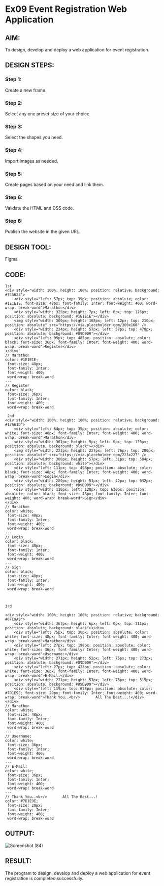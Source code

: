 # Ex09 Event Registration Web Application
## AIM:
To design, develop and deploy a web application for event registration.

## DESIGN STEPS:

### Step 1:
Create a new frame.

### Step 2:
Select any one preset size of your choice.

### Step 3:
Select the shapes you need.

### Step 4:
Import images as needed.

### Step 5:
Create pages based on your need and link them.

### Step 6:

Validate the HTML and CSS code.

### Step 6:

Publish the website in the given URL.

## DESIGN TOOL:
Figma

## CODE:
```
1st
<div style="width: 100%; height: 100%; position: relative; background: #74A623">
    <div style="left: 57px; top: 39px; position: absolute; color: #1E1E1E; font-size: 48px; font-family: Inter; font-weight: 400; word-wrap: break-word">Marathon</div>
    <div style="width: 325px; height: 7px; left: 0px; top: 126px; position: absolute; background: #1E1E1E"></div>
    <img style="width: 300px; height: 168px; left: 12px; top: 210px; position: absolute" src="https://via.placeholder.com/300x168" />
    <div style="width: 224px; height: 57px; left: 57px; top: 478px; position: absolute; background: #D9D9D9"></div>
    <div style="left: 99px; top: 485px; position: absolute; color: black; font-size: 36px; font-family: Inter; font-weight: 400; word-wrap: break-word">Register</div>
</div>
// Marathon
color: #1E1E1E;
 font-size: 48px;
 font-family: Inter;
 font-weight: 400;
 word-wrap: break-word
---
// Register
color: black;
 font-size: 36px;
 font-family: Inter;
 font-weight: 400;
 word-wrap: break-word

 2nd
<div style="width: 100%; height: 100%; position: relative; background: #17A61D">
    <div style="left: 64px; top: 35px; position: absolute; color: white; font-size: 48px; font-family: Inter; font-weight: 400; word-wrap: break-word">Marathon</div>
    <div style="width: 361px; height: 9px; left: 0px; top: 120px; position: absolute; background: black"></div>
    <img style="width: 223px; height: 227px; left: 76px; top: 200px; position: absolute" src="https://via.placeholder.com/223x227" />
    <div style="width: 300px; height: 57px; left: 31px; top: 504px; position: absolute; background: white"></div>
    <div style="left: 111px; top: 498px; position: absolute; color: black; font-size: 48px; font-family: Inter; font-weight: 400; word-wrap: break-word">Login</div>
    <div style="width: 289px; height: 53px; left: 42px; top: 632px; position: absolute; background: #D9D9D9"></div>
    <div style="width: 116px; left: 120px; top: 630px; position: absolute; color: black; font-size: 48px; font-family: Inter; font-weight: 400; word-wrap: break-word">Sign</div>
</div>
// Marathon
color: white;
 font-size: 48px;
 font-family: Inter;
 font-weight: 400;
 word-wrap: break-word
---
// Login
color: black;
 font-size: 48px;
 font-family: Inter;
 font-weight: 400;
 word-wrap: break-word
---
// Sign
color: black;
 font-size: 48px;
 font-family: Inter;
 font-weight: 400;
 word-wrap: break-word



3rd

<div style="width: 100%; height: 100%; position: relative; background: #0FC9A8">
    <div style="width: 367px; height: 6px; left: 0px; top: 111px; position: absolute; background: black"></div>
    <div style="left: 75px; top: 30px; position: absolute; color: white; font-size: 48px; font-family: Inter; font-weight: 400; word-wrap: break-word">Marathon</div>
    <div style="left: 27px; top: 198px; position: absolute; color: white; font-size: 36px; font-family: Inter; font-weight: 400; word-wrap: break-word">Username:</div>
    <div style="width: 271px; height: 52px; left: 75px; top: 273px; position: absolute; background: #D9D9D9"></div>
    <div style="left: 27px; top: 423px; position: absolute; color: white; font-size: 36px; font-family: Inter; font-weight: 400; word-wrap: break-word">E-Mail:</div>
    <div style="width: 271px; height: 57px; left: 75px; top: 515px; position: absolute; background: #D9D9D9"></div>
    <div style="left: 119px; top: 628px; position: absolute; color: #7D1E9E; font-size: 20px; font-family: Inter; font-weight: 400; word-wrap: break-word">Thank You..<br/>       All The Best...!</div>
</div>
// Marathon
color: white;
 font-size: 48px;
 font-family: Inter;
 font-weight: 400;
 word-wrap: break-word
---
// Username:
color: white;
 font-size: 36px;
 font-family: Inter;
 font-weight: 400;
 word-wrap: break-word
---
// E-Mail:
color: white;
 font-size: 36px;
 font-family: Inter;
 font-weight: 400;
 word-wrap: break-word
---
// Thank You..<br/>       All The Best...!
color: #7D1E9E;
 font-size: 20px;
 font-family: Inter;
 font-weight: 400;
 word-wrap: break-word
```


## OUTPUT:
![Screenshot (84)](https://github.com/user-attachments/assets/a419ff07-e52b-46e9-a2dc-7f4a279041cc)


## RESULT:
The program to design, develop and deploy a web application for event registration is completed successfully.

